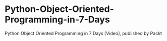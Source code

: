 # Python-Object-Oriented-Programming-in-7-Days
Python Object Oriented Programming in 7 Days [Video], published by Packt
